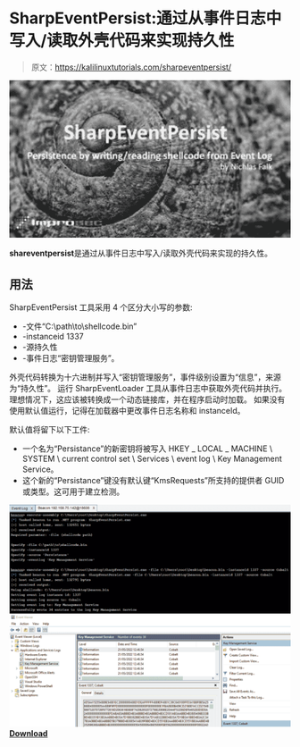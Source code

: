 # SharpEventPersist:通过从事件日志中写入/读取外壳代码来实现持久性

> 原文：<https://kalilinuxtutorials.com/sharpeventpersist/>

[![](img//083523cab19806e96b0ef5ae6a033e6b.png)](https://blogger.googleusercontent.com/img/b/R29vZ2xl/AVvXsEgB-koTUJp6V_1NKjioVIh0u1wEbk8s_8_ImtTT2xAzt4JaxgYCC2QHQ3YFx-DnUBJz986vUyHftp1kBAWOYwkd8BrQ5GMz_hb5lQR9sOcIpNlySGnSNL1XCtRKVB2jr75n1VcFR1wqYYR4zK_IkS7xlNIbpC-DS1USslAbmxC86BSMiDAwYfFFKFF6/s728/download%20(1).png)

**shareventpersist**是通过从事件日志中写入/读取外壳代码来实现的持久性。

## 用法

SharpEventPersist 工具采用 4 个区分大小写的参数:

*   -文件“C:\path\to\shellcode.bin”
*   -instanceid 1337
*   -源持久性
*   -事件日志“密钥管理服务”。

外壳代码转换为十六进制并写入“密钥管理服务”，事件级别设置为“信息”，来源为“持久性”。
运行 SharpEventLoader 工具从事件日志中获取外壳代码并执行。理想情况下，这应该被转换成一个动态链接库，并在程序启动时加载。
如果没有使用默认值运行，记得在加载器中更改事件日志名称和 instanceId。

默认值将留下以下工件:

*   一个名为“Persistance”的新密钥将被写入 HKEY _ LOCAL _ MACHINE \ SYSTEM \ current control set \ Services \ event log \ Key Management Service。
*   这个新的“Persistance”键没有默认键“KmsRequests”所支持的提供者 GUID 或类型。这可用于建立检测。

![](img//1e7475126f8566389303e3604ebb28c7.png)[**Download**](https://github.com/improsec/SharpEventPersist)